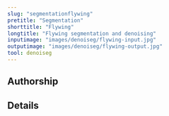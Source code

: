 ```yaml
---
slug: "segmentationflywing"
pretitle: "Segmentation"
shorttitle: "Flywing"
longtitle: "Flywing segmentation and denoising"
inputimage: "images/denoiseg/flywing-input.jpg"
outputimage: "images/denoiseg/flywing-output.jpg"
tool: denoiseg
---
```


## Authorship

## Details